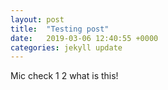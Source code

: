 ```yaml
---
layout: post
title:  "Testing post"
date:   2019-03-06 12:40:55 +0000
categories: jekyll update
---
```

Mic check 1 2 what is this!
